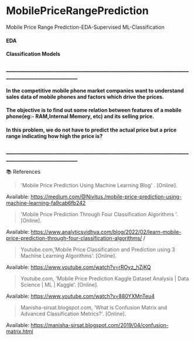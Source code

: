 # MobilePriceRangePrediction
Mobile Price Range Prediction-EDA-Supervised ML-Classification
<h4>EDA</h4>
<h4>Classification Models</h4>

<h3>_________________________________________________________________________________________</h3>
<h4><b>In the competitive mobile phone market companies want to understand sales
data of mobile phones and factors which drive the prices.</b>
<h4><b>The objective is to find out some relation between features of a mobile phone(eg:- RAM,Internal Memory, etc) and its selling price.</b>
<h4><b>In this problem, we do not have to predict the
actual price but a price range indicating how high the price is?</b>
<h3>_________________________________________________________________________________________</h3>
📚 References

>'Mobile Price Prediction Using Machine Learning Blog' . [Online].

Available: https://medium.com/@Nivitus./mobile-price-prediction-using-machine-learning-fa9cab6fb242

>'Mobile Price Prediction Through Four Classification Algorithms '. [Online].

Available: https://www.analyticsvidhya.com/blog/2022/02/learn-mobile-price-prediction-through-four-classification-algorithms/ /

>Youtube.com,'Mobile Price Classification and Prediction using 3 Machine Learning Algorithms'. [Online].

Available: https://www.youtube.com/watch?v=rROyz_hZjKQ

>Youtube.com, 'Mobile Price Prediction Kaggle Dataset Analysis | Data Science | ML | Kaggle'. [Online].

Available: https://www.youtube.com/watch?v=880YXMnTeu4

>Manisha-sirsat.blogspot.com, 'What is Confusion Matrix and Advanced Classification Metrics?'. [Online].

Available: https://manisha-sirsat.blogspot.com/2019/04/confusion-matrix.html
